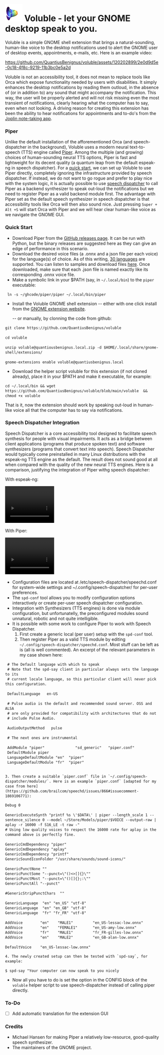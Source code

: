 # <img src="assets/voluble.png" height="56px" width="56px"> Voluble - let your GNOME desktop speak to you.</img>

Voluble is a simple GNOME shell extension that brings a natural-sounding, human-like voice to the desktop notifications used to alert the GNOME user of desktop events, appointments, e-mails, etc. Here is an example video:


https://github.com/QuantiusBenignus/voluble/assets/120202899/2e0d9d5e-0c18-4f8c-9219-11b3bc0e5a2d


Voluble is not an accessibility tool, it does not mean to replace tools like Orca which expose functionality needed by users with disabilities. It simply enhances the desktop notifications by reading them outloud, in the absence of (or in addition to) any sound that might accompany the notification. This way, the user will be properly alerted and will not risk missing even the most transient of notifications, clearly hearing what the computer has to say, even when not looking. A driving reason for creating this extension has been the ability to hear notifications for appointments and to-do's from the [Joplin note-taking app](https://joplinapp.org).


### Piper
Unlike the default installation of the afforementioned Orca (and speech-dispatcher in the background), Voluble uses a modern neural text-to-speech (TTS) engine called [Piper](https://github.com/rhasspy/piper). Among the multiple (and growing) choices of human-sounding neural TTS options, Piper is fast and lightweight for its decent quality (a quantum leap from the default espeak-ng in speech dispatcher). 
For a [quick start](#quick-start), we can set up Voluble to use Piper directly, completely ignoring the infrastructure provided by speech dispatcher. 
If instead, we do not want to go rogue and prefer to play nice with the system logic, it is actually possible to use [speech dispatcher](#speech-dispatcher-integration) to call Piper as a backend synthesizer to speak out-loud the notifications but we need to register Piper as a valid backend module first. The advantage with Piper set as the default speech synthesizer in speech dispatcher is that accessibility tools like Orca will then also sound nice. Just pressing `Super + Alt +S` will start Orca with Piper and we will hear clear human-like voice as we navigate the GNOME GUI. 

### Quick Start

- Download Piper from the [GitHub releases page](https://github.com/rhasspy/piper/releases). It can be run with Python, but the binary releases are suggested here as they can give an edge of performance in this scenario.
- Download the desired voice files (a .onnx and a json file per each voice) for the language(s) of choice. As of this writing, [30 languages](https://github.com/rhasspy/piper?tab=readme-ov-file#voices) are supported. You can listen to samples and download files [here](https://rhasspy.github.io/piper-samples/). Once downloaded, make sure that each .json file is named exactly like its corresponding  .onnx voice file.
- Make a symbolic link in your $PATH (say, in `~/.local/bin`) to the `piper` executable:
```
 ln -s ~/ghcode/piper/piper ~/.local/bin/piper
```
- Install the Voluble GNOME shell extension 
	-- either with one click install from the [GNOME extension website](goe).
	
	-- or manually, by clonning the code from github:
```
git clone https://github.com/QuantiusBenignus/voluble

cd voluble

unzip voluble@quantiousbenignus.local.zip -d $HOME/.local/share/gnome-shell/extensions/

gnome-extensions enable voluble@quantiusbenignus.local

```

- Download the helper script voluble for this extension (if not cloned already), place it in your $PATH and make it executable, for example:
```
cd ~/.local/bin && wget https://github.com/QuantiusBenignus/voluble/blob/main/voluble  && chmod +x voluble
```
That is it, now the extension should work by speaking out-loud in human-like voice all that the computer has to say via notifications.

### Speech Dispatcher Integration
Speech Dispatcher is a core accessibility tool designed to facilitate speech synthesis for people with visual impairments. It acts as a bridge between client applications (programs that produce spoken text) and software synthesizers (programs that convert text into speech).
Speech Dispatcher would typically come preinstalled in many Linux distributions with the espeak-ng TTS engine as the default. The result does not sound good at all when compared with the quality of the new neural TTS engines. Here is a comparison, justifying the integration of Piper withg speech dispatcher:

With espeak-ng:
	
<video width="160" height="120" src="https://github.com/QuantiusBenignus/voluble/assets/120202899/3a84d722-e9ef-4120-afff-0b9224e188a3"></video>

With Piper: 

<video width="160" height="120" src="https://github.com/QuantiusBenignus/voluble/assets/120202899/fea8bce4-9fcc-430d-a4d9-d1a75add8b9f"></video>

- Configuration files are located at /etc/speech-dispatcher/speechd.conf for system-wide settings and ~/.config/speech-dispatcher/ for per-user preferences.
-  The `spd-conf` tool allows you to modify configuration options interactively or create per-user speech dispatcher configuration.
- Integration with Synthesizers (TTS engines)  is done via module configuration, but unfortunatelly, the preconfigured modules sound unnatural, robotic and not quite intelligible.
- It is possible with some work to configure Piper to work with Speech Dispatcher.
	1. First create a generic local (per user) setup with the `spd-conf` tool.
 	2. Then register Piper as a valid TTS module by editing `~/.config/speech-dispatcher/speechd.conf`. Most stuff can be left as is (all is well commented). An excerpt of the relevant parameters in my case shown here:
```
 # The Default language with which to speak
 # Note that the spd-say client in particular always sets the language to its
 # current locale language, so this particular client will never pick this configuration.
 
 DefaultLanguage   en-US
 
 # Pulse audio is the default and recommended sound server. OSS and ALSA
 # are only provided for compatibility with architectures that do not
 # include Pulse Audio. 
 
 AudioOutputMethod   pulse
 
 # The next ones are instrumental
 
 AddModule "piper"              "sd_generic"   "piper.conf"
 DefaultModule piper
 LanguageDefaultModule "en"  "piper"
 LanguageDefaultModule "fr"  "piper"
 
```

	3. Then create a suitable `piper.conf` file in `~/.config/speech-dispatcher/modules/`. Here is an example `piper.conf` [adapted for my case from here](https://github.com/brailcom/speechd/issues/866#issuecomment-1869106771):
```
Debug 0

GenericExecuteSynth "printf %s \'$DATA\' | piper --length_scale 1 --sentence_silence 0 --model ~/Store/Models/piper/$VOICE --output-raw | aplay -r 16000 -f S16_LE -t raw -"
# Using low quality voices to respect the 16000 rate for aplay in the command above is perfectly fine.

GenericCmdDependency "piper"
GenericCmdDependency "aplay"
GenericCmdDependency "printf"
GenericSoundIconFolder "/usr/share/sounds/sound-icons/"

GenericPunctNone ""
GenericPunctSome "--punct=\"()<>[]{}\""
GenericPunctMost "--punct=\"()[]{};:\""
GenericPunctAll "--punct"

#GenericStripPunctChars  ""

GenericLanguage  "en" "en_US" "utf-8"
GenericLanguage  "en" "en_GB" "utf-8"
GenericLanguage  "fr" "fr_FR" "utf-8"

AddVoice        "en"    "MALE1"         "en_US-lessac-low.onnx"
AddVoice        "en"    "FEMALE1"       "en_US-amy-low.onnx"
AddVoice        "fr"    "MALE1"         "fr_FR-gilles-low.onnx"
AddVoice        "en"    "MALE2"         "en_GB-alan-low.onnx"

DefaultVoice    "en_US-lessac-low.onnx"

```
	4. The newly created setup can then be tested with `spd-say`, for example:
`$ spd-say "Your computer can now speak to you nicely`
- Now all you have to do is set the option in the CONFIG block of the `voluble` helper  script to use speech-dispatcher instead of calling piper directly.

### To-Do

- [ ] Add automatic translation for the extension GUI

### Credits

- Michael Hansen for making PIper a relatively low-resource, good-quality speech synthesizer.
- The maintainers of the GNOME project.

